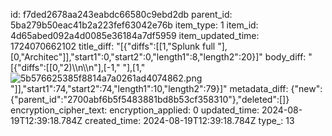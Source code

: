 id: f7ded2678aa243eabdc66580c9ebd2db
parent_id: 5ba279b50eac41b2a223fef63042e76b
item_type: 1
item_id: 4d65abed092a4d0085e36184a7df5959
item_updated_time: 1724070662102
title_diff: "[{\"diffs\":[[1,\"Splunk full \"],[0,\"Architec\"]],\"start1\":0,\"start2\":0,\"length1\":8,\"length2\":20}]"
body_diff: "[{\"diffs\":[[0,\"2)\\\n\\\n\"],[-1,\"&nbsp;\"],[1,\"![5b576625385f8814a7a0261ad4074862.png](:/4c2763c376714e7297cab1cefc481ac0)\"]],\"start1\":74,\"start2\":74,\"length1\":10,\"length2\":79}]"
metadata_diff: {"new":{"parent_id":"2700abf6b5f5483881bd8b53cf358310"},"deleted":[]}
encryption_cipher_text: 
encryption_applied: 0
updated_time: 2024-08-19T12:39:18.784Z
created_time: 2024-08-19T12:39:18.784Z
type_: 13